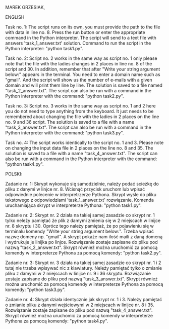 MAREK GRZESIAK,


ENGLISH

Task no. 1:
The script runs on its own, you must provide the path to the file with data in line no. 8. 
Press the run button or enter the appropriate command in the Python interpreter. 
The script will send to a text file with answers 'task_1_answer.txt' solution. 
Command to run the script in the Python interpreter: "python task1.py".

Task no. 2:
Script no. 2 works in the same way as script no. 1 only please note that the file with the 
ladies changes in 2 places in line no. 8 of the script and 30. In addition, remember that after 
"Write your string argument below:" appears in the terminal. You need to enter a domain name 
such as "gmail". And the script will show us the number of e-mails with a given domain and will 
print them line by line. The solution is saved to a file named "task_2_answer.txt".
The script can also be run with a command in the Python interpreter with the command:
"python task2.py".

Task no. 3:
Script no. 3 works in the same way as script no. 1 and 2 here you do not need to type anything 
from the keyboard. It just needs to be remembered about changing the file with the ladies in 2 
places on the line no. 9 and 36 script. The solution is saved to a file with a name
"task_3_answer.txt".
The script can also be run with a command in the Python interpreter with the command:
"python task3.py".

Task no. 4:
The script works identically to the script no. 1 and 3. Please note on changing the input data 
file in 2 places on the line no. 8 and 35. The solution is saved to a file with a name
"task_4_answer.txt".
The script can also be run with a command in the Python interpreter with the command:
"python task4.py".


POLSKI:

Zadanie nr. 1:
Skrypt wykonuje się samodzielnie, należy podać scieżkę do pliku z danymi w linjce nr. 8. 
Wcisnąć przycisk uruchom lub wpisać odpowiednie polecenie w interpretrzerze Pythona. 
Skrypt wyśle do pliku tekstowego z odpowiedziami 'task_1_answer.txt' rozwiązanie. 
Komenda uruchamiająca skrypt w interpreterze Pythona: "python task1.py".

Zadanie nr. 2:
Skrypt nr. 2 działa na takiej samej zasadzie co skrypt nr. 1 tylko neleży pamiętać że plik 
z damymi zmienia się w 2 miejscach w linijce nr. 8 skryptu i 30. Oprócz tego należy pamiętaż, 
że po pojawieniu się w terminalu komendy "Write your string argument below:". Trzeba wpisać 
nazwę domeny np. "gmail". A skrypt pokaże nam ilość maili z daną domeną i wydrukuje je linijka 
po linjce. Rozwiązanie zostaje zapisane do pliku pod nazwą "task_2_answer.txt".
Skrypt również można uruchomić za pomocą komendy w interpreterze Pythona za pomocą komendy:
"python task2.py".

Zadanie nr. 3:
Skrypt nr. 3 działa na takiej samej zasadzie co skrypt nr. 1 i 2 tutaj nie trzeba wpisywać nic 
z klawiatury. Neleży pamiętać tylko o zmianie pliku z damymi w 2 miejscach w linijce nr. 9 i 36 
skryptu. Rozwiązanie zostaje zapisane do pliku pod nazwą "task_3_answer.txt".
Skrypt również można uruchomić za pomocą komendy w interpreterze Pythona za pomocą komendy:
"python task3.py".

Zadanie nr. 4:
Skrypt działa identycznie jak skrypt nr. 1 i 3. Należy pamiętać o zmianie pliku z danymi 
wejściowymi w 2 miejscach w linijce nr. 8 i 35. Rozwiązanie zostaje zapisane do pliku pod nazwą 
"task_4_answer.txt". Skrypt również można uruchomić za pomocą komendy w interpreterze Pythona 
za pomocą komendy: "python task4.py".
